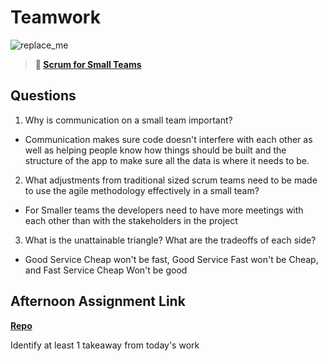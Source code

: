 # Teamwork

![replace_me](https://codeworks.blob.core.windows.net/public/assets/img/illustrations/placeholder.svg)

> **📖 [Scrum for Small Teams](https://codeworksacademy.com/fs-student-guide/resources/wk8-9/02-Scrum-For-Small-Teams)**

## Questions

1. Why is communication on a small team important?
 - Communication makes sure code doesn't interfere with each other as well as helping people know how things should be built and the structure of the app to make sure all the data is where it needs to be.
2. What adjustments from traditional sized scrum teams need to be made to use the agile methodology effectively in a small team?
 - For Smaller teams the developers need to have more meetings with each other than with the stakeholders in the project
3. What is the unattainable triangle? What are the tradeoffs of each side?
 - Good Service Cheap won't be fast, Good Service Fast won't be Cheap, and Fast Service Cheap Won't be good
## Afternoon Assignment Link

**[Repo](https://github.com/clear/<ASSIGNMENT_REPO>)**

Identify at least 1 takeaway from today's work
